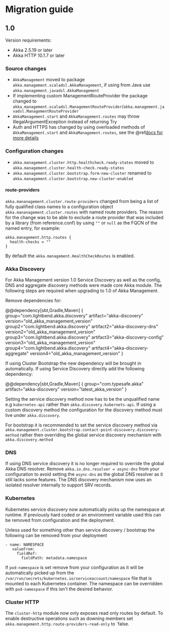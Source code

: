 # Migration guide

## 1.0 

Version requirements:

* Akka 2.5.19 or later
* Akka HTTP 10.1.7 or later

### Source changes

* `AkkaManagement` moved to package `akka.management.scaladsl.AkkaManagement`, if using from Java use `akka.management.javadsl.AkkaManagement`
* If implementing custom ManagementRouteProvider the package changed to `akka.management.scaladsl.ManagementRouteProvider`/`akka.management.javadsl.ManagementRouteProvider`
* `AkkaManagement.start` and `AkkaManagement.routes` may throw IllegalArgumentException instead of returning Try
* Auth and HTTPS has changed by using overloaded methods of `AkkaManagement.start` and `AkkaManagement.routes`, see the @ref[docs for more details](akka-management.md#enabling-basic-authentication)

### Configuration changes

* `akka.management.cluster.http.healthcheck.ready-states` moved to `akka.management.cluster.health-check.ready-states`
* `akka.management.cluster.bootstrap.form-new-cluster` renamed to `akka.management.cluster.bootstrap.new-cluster-enabled`

#### route-providers

`akka.mananagement.cluster.route-providers` changed from being a list of fully qualified class names to
a configuration object `akka.mananagement.cluster.routes` with named route providers. The reason for the
change was to be able to exclude a route provider that was included by a library (from reference.conf) by
using `""` or `null` as the FQCN of the named entry, for example:

```
akka.management.http.routes {
  health-checks = ""
}
```

By default the `akka.management.HealthCheckRoutes` is enabled.

### Akka Discovery

For Akka Management version 1.0 Service Discovery as well as the config, DNS and aggregate discovery methods 
were made core Akka module. The following steps are required when upgrading to 1.0 of Akka Management.

Remove dependencies for:

@@dependency[sbt,Gradle,Maven] {
  group="com.lightbend.akka.discovery"
  artifact="akka-discovery"
  version="old_akka_management_version"
  group2="com.lightbend.akka.discovery"
  artifact2="akka-discovery-dns"
  version2="old_akka_management_version"
  group3="com.lightbend.akka.discovery"
  artifact3="akka-discovery-config"
  version3="old_akka_management_version"
  group4="com.lightbend.akka.discovery"
  artifact4="akka-discovery-aggregate"
  version4="old_akka_management_version"
}

If using Cluster Bootstrap the new dependency will be brought in automatically.
If using Service Discovery directly add the following dependency:

@@dependency[sbt,Gradle,Maven] {
  group="com.typesafe.akka"
  artifact="akka-discovery"
  version="latest_akka_version"
}

Setting the service discovery method now has to be the unqualified name e.g `kubernetes-api` rather than `akka.discovery.kubernets-api`.
If using a custom discovery method the configuration for the discovery method must live under `akka.discovery`. 

For bootstrap it is recommended to set the service discovery method via `akka.management.cluster.bootstrap.contact-point-discovery.discovery-method`
rather then overriding the global service discovery mechanism with `akka.discovery.method` 

### DNS 

If using DNS service discovery it is no longer required to override the global Akka DNS resolver. Remove `akka.io.dns.resolver = async-dns` from your configuration
to avoid setting the `async-dns` as the global DNS resolver as it still lacks some features. The DNS discovery mechanism now uses an isolated resolver internally
to support SRV records. 

### Kubernetes

Kubernetes service discovery now automatically picks up the namespace at runtime. If previously hard coded or an environment variable used this can be removed
from configuration and the deployment.

Unless used for something other than service discovery / bootstrap the following can be removed from your deployment 

```
- name: NAMESPACE	
   valueFrom:	
     fieldRef:	
       fieldPath: metadata.namespace
```

If `pod-namespace` is set remove from your configuration as it will be automatically picked up from the `/var/run/secrets/kubernetes.io/serviceaccount/namespace` file
that is mounted to each Kubernetes container. The namespace can be overridden with `pod-namespace` if this isn't the desired behavior.

### Cluster HTTP

The `cluster-http` module now only exposes read only routes by default. To enable destructive operations such as downing members
set `akka.management.http.route-providers-read-only` to `false.



